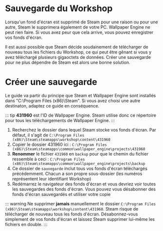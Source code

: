 # Sauvegarde du Workshop

Lorsqu'un fond d'écran est supprimé de Steam pour une raison ou pour une autre, Steam le supprimera également de votre PC. Wallpaper Engine ne peut rien faire. Si vous avez peur que cela arrive, vous pouvez enregistrer vos fonds d'écran.

Il est aussi possible que Steam décide soudainement de télécharger de nouveau tous les fichiers du Workshop, ce qui peut être gênant si vous y avez téléchargé plusieurs gigaoctets de données. Créer une sauvegarde pour ne plus dépendre de Steam est alors une bonne solution.

# Créer une sauvegarde

Le guide va partir du principe que Steam et Wallpaper Engine sont installés dans "C:\Program Files (x86)\Steam\". Si vous avez choisi une autre destinaton, adaptez ce guide en conséquence.

::: tip
**431960** est l'ID de Wallpaper Engine. Steam utilise donc ce répertoire pour tous les téléchargements de Wallpaper Engine.
:::

1. Recherchez le dossier dans lequel Steam stocke vos fonds d'écran. Par défaut, il s'agit de `C:\Program Files (x86)\Steam\steamapps\workshop\content\431960`
2. Copier le dossier 431960 ici : `C:\Program Files (x86)\Steam\steamapps\common\wallpaper_engine\projects\431960`
3. **Renommer** le fichier `431960` en `backup` pour que le chemin du fichier ressemble à ceci : `C:\Program Files (x86)\Steam\steamapps\common\wallpaper_engine\projects\backup`
4. Ce dossier de `sauvegarde` inclut tous vos fonds d'écran téléchargés précédemment. Chacun a son propre sous-dossier (les numéros représentent leur identifiant Workshop)
5. Redémarrez le navigateur des fonds d'écran et vous devriez voir toutes les sauvegardes des fonds d'écran. Vous pouvez vous désabonner des fonds d'écran sauvegardés et utiliser votre copie

::: warning
Ne supprimer **jamais** manuellement le dossier `C:\Program Files (x86)\Steam\steamapps\workshop\content\431960`. Steam risque de télécharger de nouveau tous les fonds d'écran. Désabonnez-vous simplement de vos fonds d'écran et laissez Steam supprimer lui-même les fichiers en double.
:::